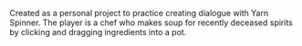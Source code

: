 Created as a personal project to practice creating dialogue with Yarn Spinner. The player is a chef who makes soup for recently deceased spirits by clicking and dragging ingredients into a pot.
